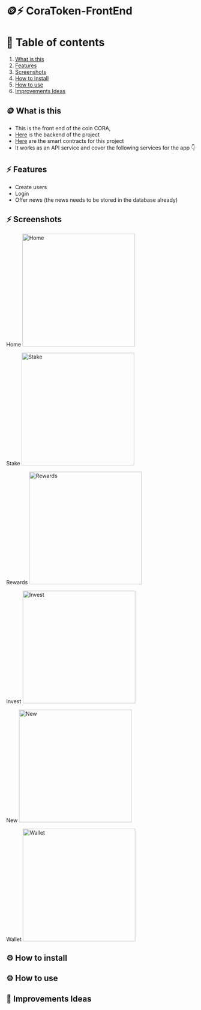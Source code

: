 # 🪙⚡️ CoraToken-FrontEnd
# 📗 Table of contents
1. [What is this](#-what-is-this)
2. [Features](#%EF%B8%8F-features)
3. [Screenshots](#%EF%B8%8F-screenshots)
4. [How to install](#%EF%B8%8F-how-to-install)
5. [How to use](#%EF%B8%8F-how-to-use)
6. [Improvements Ideas](#-improvements-ideas)


## 🪙 What is this
- This is the front end of the coin CORA, 
- [Here](https://github.com/RolandoDrRobot/CoraToken-BackEnd) is the backend of the project
- [Here](https://github.com/RolandoDrRobot/CoraToken-Contracts) are the smart contracts for this project
- It works as an API service and cover the following services for the app 👇

## ⚡️ Features
- Create users
- Login
- Offer news (the news needs to be stored in the database already)

## ⚡️ Screenshots
Home
<img src="Screenshots/Home.png" alt="Home" width="300"/>

Stake
<img src="Screenshots/Stake.png" alt="Stake" width="300"/>

Rewards
<img src="Screenshots/Rewards.png" alt="Rewards" width="300"/>

Invest
<img src="Screenshots/Invest.png" alt="Invest" width="300"/>

New
<img src="Screenshots/New.png" alt="New" width="300"/>

Wallet
<img src="Screenshots/Wallet.png" alt="Wallet" width="300"/>


## ⚙️ How to install


## ⚙️ How to use


## 📗 Improvements Ideas
